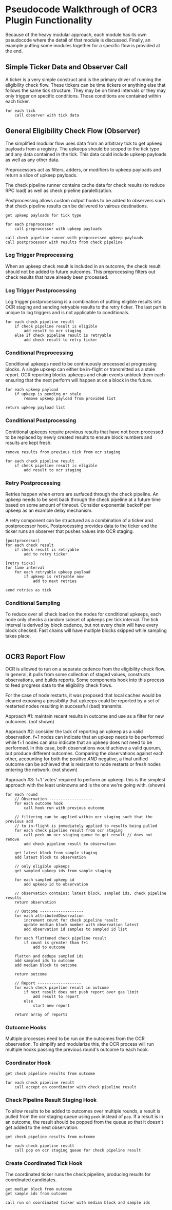 # Pseudocode Walkthrough of OCR3 Plugin Functionality
Because of the heavy modular approach, each module has its own pseudocode where
the detail of that module is discussed. Finally, an example putting some modules
together for a specific flow is provided at the end.

## Simple Ticker Data and Observer Call
A ticker is a very simple construct and is the primary driver of running the 
eligibility check flow. These tickers can be time tickers or anything else that
follows the same tick structure. They may be on timed intervals or they may only
trigger on specific conditions. Those conditions are contained within each
ticker.
```
for each tick
    call observer with tick data
```

## General Eligibility Check Flow (Observer)
The simplified modular flow uses data from an arbitrary tick to get upkeep
payloads from a registry. The upkeeps should be scoped to the tick type and any
data contained in the tick. This data could include upkeep payloads as well as
any other data.

Preprocessors act as filters, adders, or modifiers to upkeep payloads and return
a slice of upkeep payloads. 

The check pipeline runner contains cache data for check results (to reduce RPC
load) as well as check pipeline paralellization.

Postprocessing allows custom output hooks to be added to observers such that
check pipeline results can be delivered to vairous destinations.
```
get upkeep payloads for tick type

for each preprocessor
    call preprocessor with upkeep payloads

call check pipeline runner with preprocessed upkeep payloads
call postprocessor with results from check pipeline
```

### Log Trigger Preprocessing
When an upkeep check result is included in an outcome, the check result should
not be added to future outcomes. This preprocessing filters out check results
that have already been processed.

### Log Trigger Postprocessing
Log trigger postprocessing is a combination of putting eligible results into
OCR staging and sending retryable results to the retry ticker. The last part is
unique to log triggers and is not applicable to conditionals.
```
for each check pipeline result
    if check pipeline result is eligible
        add result to ocr staging
    else if check pipeline result is retryable
        add check result to retry ticker
```

### Conditional Preprocessing
Conditional upkeeps need to be continuously processed at progressing blocks. A
single upkeep can either be in-flight or transmitted as a stale report. OCR
reporting blocks upkeeps and chain events unblock them each ensuring that the
next perform will happen at on a block in the future.
```
for each upkeep payload
    if upkeep is pending or stale
        remove upkeep payload from provided list

return upkeep payload list
```

### Conditional Postprocessing
Contitional upkeeps require previous results that have not been processed to be
replaced by newly created results to ensure block numbers and results are kept
fresh.
```
remove results from previous tick from ocr staging

for each check pipeline result
    if check pipeline result is eligible
        add result to ocr staging
```

### Retry Postprocessing
Retries happen when errors are surfaced through the check pipeline. An upkeep
needs to be sent back through the check pipeline at a future time based on some
amount of timeout. Consider exponential backoff per upkeep as an example delay
mechanism.

A retry component can be structured as a combination of a ticker and 
postprocessor hook. Postprocessing provides data to the ticker and the ticker
runs an observer that pushes values into OCR staging.
```
[postprocessor]
for each check result
    if check result is retryable
        add to retry ticker

[retry ticks]
for time interval
    for each retryable upkeep payload
        if upkeep is retryable now
            add to next retries

send retries as tick
```

### Conditional Sampling
To reduce over all check load on the nodes for conditional upkeeps, each node
only checks a random subset of upkeeps per tick interval. The tick interval is
derived by block cadence, but not every chain will have every block checked.
Fast chains will have multiple blocks skipped while sampling takes place.
```

```

## OCR3 Report Flow
OCR is allowed to run on a separate cadence from the eligibility check flow. In
general, it pulls from some collection of staged values, constructs observations,
and builds reports. Some components hook into this process to feed progress
data to the eligibility check flows.

For the case of node restarts, it was proposed that local caches would be
cleared exposing a possibility that upkeeps could be reported by a set of 
restarted nodes resulting in successful (bad) transmits.

Approach #1: maintain recent results in outcome and use as a filter for new
outcomes. (not shown)

Approach #2: consider the lack of reporting an upkeep as a valid observation.
f+1 nodes can indicate that an upkeep needs to be performed while f+1 nodes can
also indicate that an upkeep does not need to be performed. In this case, both
observations would achieve a valid quorum, but produce different outcomes. 
Comparing the observations against each other, accounting for both the positive 
*AND* negative, a final unified outcome can be achieved that is resistant to
node restarts or fresh nodes entering the network. (not shown)

Approach #3: f+1 'votes' required to perform an upkeep. this is the simplest
approach with the least unknowns and is the one we're going with. (shown)
```
for each round
    // Observation -------------------
    for each outcome hook
        call hook run with previous outcome

    // filtering can be applied within ocr staging such that the previous add
    // to in-flight is immediately applied to results being pulled
    for each check pipeline result from ocr staging
        call peek on ocr staging queue to get result // does not remove
        add check pipeline result to observation

    get latest block from sample staging
    add latest block to observation

    // only eligible upkeeps
    get sampled upkeep ids from sample staging

    for each sampled upkeep id
        add upkeep id to observation

    // observation contains: latest block, sampled ids, check pipeline results
    return observation

    // Outcome -------------------
    for each attributedObservation
        increment count for check pipeline result
        update median block number with observation latest
        add observation id samples to sampled id list

    for each flattened check pipeline result
        if count is greater than f+1
            add to outcome

    flatten and dedupe sampled ids
    add sampled ids to outcome
    add median block to outcome

    return outcome

    // Report -------------------
    for each check pipeline result in outcome
        if next result does not push report over gas limit
            add result to report
        else
            start new report

    return array of reports
```

### Outcome Hooks
Multiple processes need to be run on the outcomes from the OCR observation. To
simplify and modularize this, the OCR process will run multiple hooks passing
the previous round's outcome to each hook.

### Coordinator Hook
```
get check pipeline results from outcome

for each check pipeline result
    call accept on coordinator with check pipeline result
```

### Check Pipeline Result Staging Hook
To allow results to be added to outcomes over multiple rounds, a result is 
pulled from the ocr staging queue using `peek` instead of `pop`. If a result is
in an outcome, the result should be popped from the queue so that it doesn't get
added to the next observation.
```
get check pipeline results from outcome

for each check pipeline result
    call pop on ocr staging queue for check pipeline result
```

### Create Coordinated Tick Hook
The coordinated ticker runs the check pipeline, producing results for 
coordinated candidates. 
```
get median block from outcome
get sample ids from outcome

call run on coordinated ticker with median block and sample ids
```